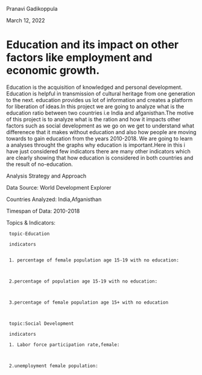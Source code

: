 
Pranavi Gadikoppula

March 12, 2022

# Education and its impact on other factors like employment and economic growth.

Education is  the acquisition of knowledged and personal development. Education is  helpful in transmission of cultural heritage from one generation to the next. education provides us lot of information and creates a platform for liberation of ideas.In this project we are going to analyze what is the education ratio between two countries i.e India and afganisthan.The motive of this project is to analyze what is the ration and how it impacts other factors such as social development as we go on we get to understand what differenece that it makes without education and also how people are moving towards to gain education from the years 2010-2018. We are going to learn  a analyses throught the graphs why education is important.Here in this i have just considered few indicators there are many other indicators which are clearly showing that how education is considered in both countries and the result of no-education.


Analysis Strategy and Approach

Data Source: World Development Explorer 

Countries Analyzed: India,Afganisthan

Timespan of Data: 2010-2018

Topics & Indicators:
     
     topic-Education 
     
     indicators
     
     
     1. percentage of female population age 15-19 with no education:
     
     
     
     2.percentage of population age 15-19 with no education:
     
     
     
     3.percentage of female population age 15+ with no education
     
     
     
     topic:Social Development
     
     indicators
     
     1. Labor force participation rate,female:
     
     
     
     2.unemployment female population:
     
     
     
     
     
     
    



